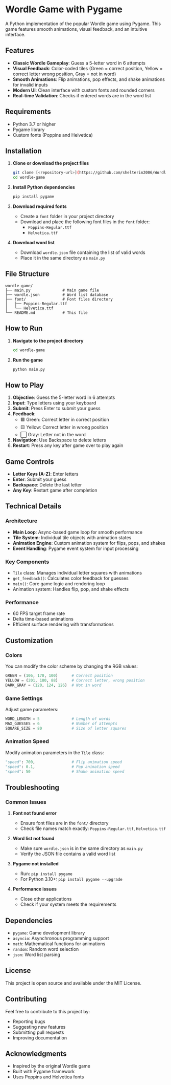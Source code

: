 # Wordle Game with Pygame

A Python implementation of the popular Wordle game using Pygame. This game features smooth animations, visual feedback, and an intuitive interface.

## Features

- **Classic Wordle Gameplay**: Guess a 5-letter word in 6 attempts
- **Visual Feedback**: Color-coded tiles (Green = correct position, Yellow = correct letter wrong position, Gray = not in word)
- **Smooth Animations**: Flip animations, pop effects, and shake animations for invalid inputs
- **Modern UI**: Clean interface with custom fonts and rounded corners
- **Real-time Validation**: Checks if entered words are in the word list

## Requirements

- Python 3.7 or higher
- Pygame library
- Custom fonts (Poppins and Helvetica)

## Installation

1. **Clone or download the project files**
   ```bash
   git clone [<repository-url>](https://github.com/shelterin2006/Wordle)
   cd wordle-game
   ```

2. **Install Python dependencies**
   ```bash
   pip install pygame
   ```

3. **Download required fonts**
   - Create a `font` folder in your project directory
   - Download and place the following font files in the `font` folder:
     - `Poppins-Regular.ttf`
     - `Helvetica.ttf`

4. **Download word list**
   - Download `wordle.json` file containing the list of valid words
   - Place it in the same directory as `main.py`

## File Structure

```
wordle-game/
├── main.py              # Main game file
├── wordle.json          # Word list database
├── font/                # Font files directory
│   ├── Poppins-Regular.ttf
│   └── Helvetica.ttf
└── README.md            # This file
```

## How to Run

1. **Navigate to the project directory**
   ```bash
   cd wordle-game
   ```

2. **Run the game**
   ```bash
   python main.py
   ```

## How to Play

1. **Objective**: Guess the 5-letter word in 6 attempts
2. **Input**: Type letters using your keyboard
3. **Submit**: Press Enter to submit your guess
4. **Feedback**: 
   - 🟩 Green: Correct letter in correct position
   - 🟨 Yellow: Correct letter in wrong position  
   - ⬜ Gray: Letter not in the word
5. **Navigation**: Use Backspace to delete letters
6. **Restart**: Press any key after game over to play again

## Game Controls

- **Letter Keys (A-Z)**: Enter letters
- **Enter**: Submit your guess
- **Backspace**: Delete the last letter
- **Any Key**: Restart game after completion

## Technical Details

### Architecture
- **Main Loop**: Async-based game loop for smooth performance
- **Tile System**: Individual tile objects with animation states
- **Animation Engine**: Custom animation system for flips, pops, and shakes
- **Event Handling**: Pygame event system for input processing

### Key Components
- `Tile` class: Manages individual letter squares with animations
- `get_feedback()`: Calculates color feedback for guesses
- `main()`: Core game logic and rendering loop
- Animation system: Handles flip, pop, and shake effects

### Performance
- 60 FPS target frame rate
- Delta time-based animations
- Efficient surface rendering with transformations

## Customization

### Colors
You can modify the color scheme by changing the RGB values:
```python
GREEN = (106, 170, 100)      # Correct position
YELLOW = (201, 180, 88)      # Correct letter, wrong position  
DARK_GRAY = (120, 124, 126)  # Not in word
```

### Game Settings
Adjust game parameters:
```python
WORD_LENGTH = 5              # Length of words
MAX_GUESSES = 6              # Number of attempts
SQUARE_SIZE = 80             # Size of letter squares
```

### Animation Speed
Modify animation parameters in the `Tile` class:
```python
"speed": 700,                # Flip animation speed
"speed": 0.1,                # Pop animation speed
"speed": 50                  # Shake animation speed
```

## Troubleshooting

### Common Issues

1. **Font not found error**
   - Ensure font files are in the `font/` directory
   - Check file names match exactly: `Poppins-Regular.ttf`, `Helvetica.ttf`

2. **Word list not found**
   - Make sure `wordle.json` is in the same directory as `main.py`
   - Verify the JSON file contains a valid word list

3. **Pygame not installed**
   - Run: `pip install pygame`
   - For Python 3.10+: `pip install pygame --upgrade`

4. **Performance issues**
   - Close other applications
   - Check if your system meets the requirements

## Dependencies

- `pygame`: Game development library
- `asyncio`: Asynchronous programming support
- `math`: Mathematical functions for animations
- `random`: Random word selection
- `json`: Word list parsing

## License

This project is open source and available under the MIT License.

## Contributing

Feel free to contribute to this project by:
- Reporting bugs
- Suggesting new features
- Submitting pull requests
- Improving documentation

## Acknowledgments

- Inspired by the original Wordle game
- Built with Pygame framework
- Uses Poppins and Helvetica fonts
